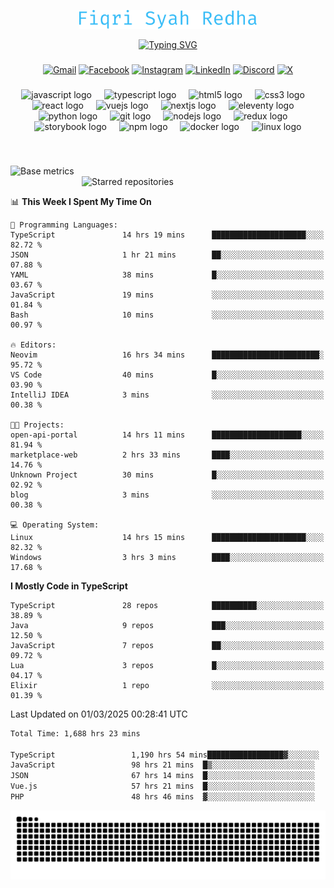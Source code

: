 <p align="center">
  <img src="./assets/name.svg" height="30" alt="Fiqri Syah Redha" />
</p>

<p align="center">
  <a href="https://git.io/typing-svg"><img src="https://readme-typing-svg.demolab.com?font=Fira+Code&pause=1000&center=true&vCenter=true&random=false&width=435&lines=Mid-Level+Frontend+Engineer;2%2B+years+experience;Always+learning+new+things" alt="Typing SVG" /></a>
</p>

###

<div align="center">

[![Gmail](https://img.shields.io/badge/Gmail-D14836?logo=gmail&logoColor=white)](mailto:fiqrisyahredha@gmail.com)
[![Facebook](https://img.shields.io/badge/Facebook-%231877F2.svg?logo=Facebook&logoColor=white)](https://www.facebook.com/fiqrisyahredha)
[![Instagram](https://img.shields.io/badge/Instagram-%23E4405F.svg?logo=Instagram&logoColor=white)](https://instagram.com/fiqrisyahredha)
[![LinkedIn](https://img.shields.io/badge/Linkedin-%230077B5.svg?logo=linkedin&logoColor=white)](https://www.linkedin.com/in/fiqrisyahredha)
[![Discord](https://img.shields.io/badge/Discord-%235865F2.svg?&logo=discord&logoColor=white)](https://discordapp.com/users/484183499050582027)
[![X](https://img.shields.io/badge/X-%23000000.svg?logo=X&logoColor=white)](https://x.com/fiqrisyahredha)

</div>

###

<div align="center">
  <img src="https://cdn.jsdelivr.net/gh/devicons/devicon/icons/javascript/javascript-original.svg" height="32" alt="javascript logo"  />
  <img width="12" />
  <img src="https://cdn.jsdelivr.net/gh/devicons/devicon/icons/typescript/typescript-original.svg" height="32" alt="typescript logo"  />
  <img width="12" />
  <img src="https://cdn.jsdelivr.net/gh/devicons/devicon/icons/html5/html5-original.svg" height="32" alt="html5 logo"  />
  <img width="12" />
  <img src="https://cdn.jsdelivr.net/gh/devicons/devicon/icons/css3/css3-original.svg" height="32" alt="css3 logo"  />
  <img width="12" />
  <img src="https://cdn.jsdelivr.net/gh/devicons/devicon/icons/react/react-original.svg" height="32" alt="react logo"  />
  <img width="12" />
  <img src="https://cdn.jsdelivr.net/gh/devicons/devicon/icons/vuejs/vuejs-original.svg" height="32" alt="vuejs logo"  />
  <img width="12" />
  <img src="https://cdn.jsdelivr.net/gh/devicons/devicon/icons/nextjs/nextjs-original.svg" height="32" alt="nextjs logo"  />
  <img width="12" />
  <img src="https://cdn.jsdelivr.net/gh/devicons/devicon/icons/eleventy/eleventy-original.svg" height="32" alt="eleventy logo"  />
  <img width="12" />
  <img src="https://cdn.jsdelivr.net/gh/devicons/devicon/icons/python/python-original.svg" height="32" alt="python logo"  />
  <img width="12" />
  <img src="https://cdn.jsdelivr.net/gh/devicons/devicon/icons/git/git-original.svg" height="32" alt="git logo"  />
  <img width="12" />
  <img src="https://cdn.jsdelivr.net/gh/devicons/devicon/icons/nodejs/nodejs-original.svg" height="32" alt="nodejs logo"  />
  <img width="12" />
  <img src="https://cdn.jsdelivr.net/gh/devicons/devicon/icons/redux/redux-original.svg" height="32" alt="redux logo"  />
  <img width="12" />
  <img src="https://cdn.jsdelivr.net/gh/devicons/devicon/icons/storybook/storybook-original.svg" height="32" alt="storybook logo"  />
  <img width="12" />
  <img src="https://cdn.jsdelivr.net/gh/devicons/devicon/icons/npm/npm-original-wordmark.svg" height="32" alt="npm logo"  />
  <img width="12" />
  <img src="https://cdn.jsdelivr.net/gh/devicons/devicon/icons/docker/docker-original.svg" height="32" alt="docker logo"  />
  <img width="12" />
  <img src="https://cdn.jsdelivr.net/gh/devicons/devicon/icons/linux/linux-original.svg" height="32" alt="linux logo"  />
</div>

###

<br clear="both">

<!--START_SECTION:metrics-->

[<img align="left" width="390" alt="Base metrics" src="https://gist.githubusercontent.com/fiqrisr/bbcf04a19349368e6c7873e2f7bbd987/raw/base.svg">](#)
[<img align="right" width="390" alt="Starred repositories" src="https://gist.githubusercontent.com/fiqrisr/bbcf04a19349368e6c7873e2f7bbd987/raw/starred.svg">](#)

<br clear="both">
<p></p>

<!--END_SECTION:metrics-->

<!-- <p align="center"> -->
<!--   <img src="https://github-readme-streak-stats.herokuapp.com/?user=fiqrisr&theme=ayu-mirage&hide_border=false" height="160" /> -->
<!-- </p> -->

<!--START_SECTION:waka1-->
📊 **This Week I Spent My Time On** 

```text
💬 Programming Languages: 
TypeScript               14 hrs 19 mins      █████████████████████░░░░   82.72 % 
JSON                     1 hr 21 mins        ██░░░░░░░░░░░░░░░░░░░░░░░   07.88 % 
YAML                     38 mins             █░░░░░░░░░░░░░░░░░░░░░░░░   03.67 % 
JavaScript               19 mins             ░░░░░░░░░░░░░░░░░░░░░░░░░   01.84 % 
Bash                     10 mins             ░░░░░░░░░░░░░░░░░░░░░░░░░   00.97 % 

🔥 Editors: 
Neovim                   16 hrs 34 mins      ████████████████████████░   95.72 % 
VS Code                  40 mins             █░░░░░░░░░░░░░░░░░░░░░░░░   03.90 % 
IntelliJ IDEA            3 mins              ░░░░░░░░░░░░░░░░░░░░░░░░░   00.38 % 

🐱‍💻 Projects: 
open-api-portal          14 hrs 11 mins      ████████████████████░░░░░   81.94 % 
marketplace-web          2 hrs 33 mins       ████░░░░░░░░░░░░░░░░░░░░░   14.76 % 
Unknown Project          30 mins             █░░░░░░░░░░░░░░░░░░░░░░░░   02.92 % 
blog                     3 mins              ░░░░░░░░░░░░░░░░░░░░░░░░░   00.38 % 

💻 Operating System: 
Linux                    14 hrs 15 mins      █████████████████████░░░░   82.32 % 
Windows                  3 hrs 3 mins        ████░░░░░░░░░░░░░░░░░░░░░   17.68 % 
```

**I Mostly Code in TypeScript** 

```text
TypeScript               28 repos            ██████████░░░░░░░░░░░░░░░   38.89 % 
Java                     9 repos             ███░░░░░░░░░░░░░░░░░░░░░░   12.50 % 
JavaScript               7 repos             ██░░░░░░░░░░░░░░░░░░░░░░░   09.72 % 
Lua                      3 repos             █░░░░░░░░░░░░░░░░░░░░░░░░   04.17 % 
Elixir                   1 repo              ░░░░░░░░░░░░░░░░░░░░░░░░░   01.39 % 
```




 Last Updated on 01/03/2025 00:28:41 UTC
<!--END_SECTION:waka1-->

<!--START_SECTION:waka2-->

```txt
Total Time: 1,688 hrs 23 mins

TypeScript                 1,190 hrs 54 mins█████████████████▓░░░░░░░   70.02 %
JavaScript                 98 hrs 21 mins  █▒░░░░░░░░░░░░░░░░░░░░░░░   05.78 %
JSON                       67 hrs 14 mins  █░░░░░░░░░░░░░░░░░░░░░░░░   03.95 %
Vue.js                     57 hrs 21 mins  █░░░░░░░░░░░░░░░░░░░░░░░░   03.37 %
PHP                        48 hrs 46 mins  ▓░░░░░░░░░░░░░░░░░░░░░░░░   02.87 %
```

<!--END_SECTION:waka2-->

<img src="https://raw.githubusercontent.com/fiqrisr/fiqrisr/output/snake.svg" alt="Snake animation" />
